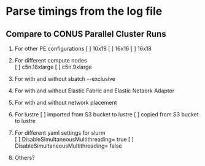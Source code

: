 # Parse timings from the log file 

## Compare to CONUS Parallel Cluster Runs

1. For other PE configurations
   [ ] 10x18
   [ ] 16x16
   [ ] 16x18

2. For different compute nodes   
   [ ] c5n.18xlarge
   [ ] c5n.9xlarge

3. For with and without sbatch --exclusive

4. For with and without Elastic Fabric and Elastic Netaork Adapter 

5. For with and without network placement 

6. For lustre
   [ ] imported from S3 bucket to lustre
   [ ] copied from S3 bucket to lustre

7. For different yaml settings for slurm  
   [ ] DisableSimultaneousMultithreading= true
   [ ] DisableSimultaneousMultithreading= false

8. Others?
